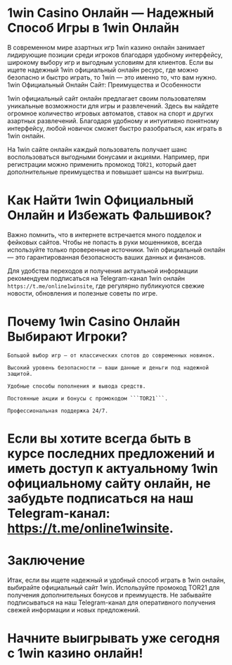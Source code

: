 # 1win Casino Онлайн — Надежный Способ Игры в 1win Онлайн

В современном мире азартных игр 1win казино онлайн занимает лидирующие позиции среди игроков благодаря удобному интерфейсу, широкому выбору игр и выгодным условиям для клиентов. Если вы ищете надежный 1win официальный онлайн ресурс, где можно безопасно и быстро играть, то 1win — это именно то, что вам нужно.
1win Официальный Онлайн Сайт: Преимущества и Особенности

1win официальный сайт онлайн предлагает своим пользователям уникальные возможности для игры и развлечений. Здесь вы найдете огромное количество игровых автоматов, ставок на спорт и других азартных развлечений. Благодаря удобному и интуитивно понятному интерфейсу, любой новичок сможет быстро разобраться, как играть в 1win онлайн.

На 1win сайте онлайн каждый пользователь получает шанс воспользоваться выгодными бонусами и акциями. Например, при регистрации можно применить промокод ```TOR21```, который дает дополнительные преимущества и повышает шансы на выигрыш.
# Как Найти 1win Официальный Онлайн и Избежать Фальшивок?

Важно помнить, что в интернете встречается много подделок и фейковых сайтов. Чтобы не попасть в руки мошенников, всегда используйте только проверенные источники. 1win официальный онлайн — это гарантированная безопасность ваших данных и финансов.

Для удобства переходов и получения актуальной информации рекомендуем подписаться на Telegram-канал 1win онлайн ```https://t.me/online1winsite```, где регулярно публикуются свежие новости, обновления и полезные советы по игре.
# Почему 1win Casino Онлайн Выбирают Игроки?

    Большой выбор игр — от классических слотов до современных новинок.

    Высокий уровень безопасности — ваши данные и деньги под надежной защитой.

    Удобные способы пополнения и вывода средств.

    Постоянные акции и бонусы с промокодом ```TOR21```.

    Профессиональная поддержка 24/7.

# Если вы хотите всегда быть в курсе последних предложений и иметь доступ к актуальному 1win официальному сайту онлайн, не забудьте подписаться на наш Telegram-канал: https://t.me/online1winsite.
# Заключение

Итак, если вы ищете надежный и удобный способ играть в 1win онлайн, выбирайте официальный сайт 1win. Используйте промокод TOR21 для получения дополнительных бонусов и преимуществ. Не забывайте подписываться на наш Telegram-канал для оперативного получения свежей информации и новых предложений.

# Начните выигрывать уже сегодня с 1win казино онлайн!
